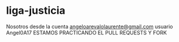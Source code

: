 ﻿# liga-justicia
 
 Nosotros desde la cuenta angeloarevalolaurente@gmail.com usuario Angel0A17  ESTAMOS PRACTICANDO EL PULL REQUESTS Y FORK

